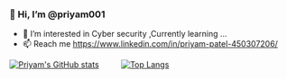 ### 👋 Hi, I’m @priyam001
- 👀 I’m interested in Cyber security ,Currently learning ...
- 📫 Reach me https://www.linkedin.com/in/priyam-patel-450307206/

<!---
priyam001/priyam001 is a ✨ special ✨ repository because its `README.md` (this file) appears on your GitHub profile.
You can click the Preview link to take a look at your changes.
--->
[![Priyam's GitHub stats](https://github-readme-stats.vercel.app/api?username=priyam001)](https://github.com/priyam001/github-readme-stats)&nbsp;&nbsp;&nbsp;&nbsp;&nbsp;&nbsp;&nbsp;&nbsp;&nbsp;&nbsp;[![Top Langs](https://github-readme-stats.vercel.app/api/top-langs/?username=priyam001)](https://github.com/priyam001/github-readme-stats)

